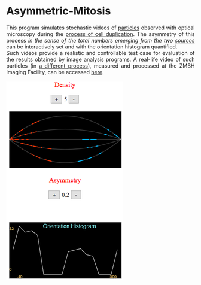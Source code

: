 # Asymmetric-Mitosis
<p align="justify">
This program simulates stochastic videos of <a href="https://en.wikipedia.org/wiki/Microtubule_plus-end_tracking_protein">particles</a> observed with optical microscopy during the <a href="https://en.wikipedia.org/wiki/Mitosis">process of cell duplication</a>.
The asymmetry of this process <i>in the sense of the total numbers emerging from the two <a href="https://en.wikipedia.org/wiki/Microtubule_organizing_center">sources</a></i> can be interactively set and with the orientation histogram quantified.
<br />
Such videos provide a realistic and controllable test case for evaluation of the results obtained by image analysis programs.
A real-life video of such particles (in <a href="https://en.wikipedia.org/wiki/Interphase">a different process</a>), measured and processed at the ZMBH Imaging Facility, can be accessed <a href="./MT_13.gif">here</a>.
<br /><br />
<img src="./mitosis.png" align="middle"></img>
</p>

